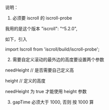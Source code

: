 说明：
1. 必须要 iscroll 的 iscroll-probe

我用的是这个版本 "iscroll": "^5.2.0",

如下，引入

import Iscroll from 'iscroll/build/iscroll-probe';

2. 需要自定义滚动的最外边的高度要设置两个参数

needHeight // 是否需要自己定义高

height // 定义的高度

needHeight 为 true 才能使用 height 参数

3. gapTime 必须大于 1000, 否则 按  1000 算
